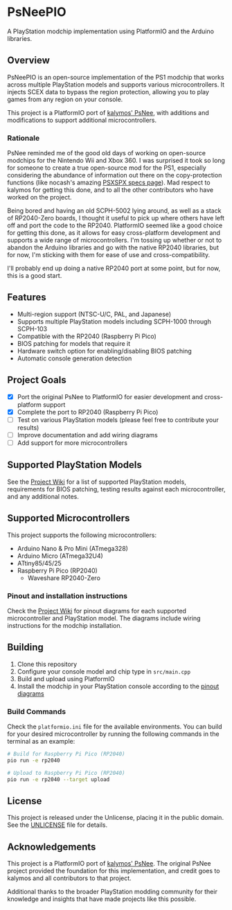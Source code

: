 # PsNeePIO

A PlayStation modchip implementation using PlatformIO and the Arduino libraries.

## Overview

PsNeePIO is an open-source implementation of the PS1 modchip that works across multiple PlayStation models and supports various microcontrollers. It injects SCEX data to bypass the region protection, allowing you to play games from any region on your console.

This project is a PlatformIO port of [kalymos' PsNee](https://github.com/kalymos/PsNee), with additions and modifications to support additional microcontrollers.

### Rationale

PsNee reminded me of the good old days of working on open-source modchips for the Nintendo Wii and Xbox 360. I was surprised it took so long for someone to create a true open-source mod for the PS1, especially considering the abundance of information out there on the copy-protection functions (like nocash's amazing [PSXSPX specs page](https://problemkaputt.de/psx-spx.htm#cdromprotectionmodchips)). Mad respect to kalymos for getting this done, and to all the other contributors who have worked on the project.

Being bored and having an old SCPH-5002 lying around, as well as a stack of RP2040-Zero boards, I thought it useful to pick up where others have left off and port the code to the RP2040. PlatformIO seemed like a good choice for getting this done, as it allows for easy cross-platform development and supports a wide range of microcontrollers. I'm tossing up whether or not to abandon the Arduino libraries and go with the native RP2040 libraries, but for now, I'm sticking with them for ease of use and cross-compatibility. 

I'll probably end up doing a native RP2040 port at some point, but for now, this is a good start.

## Features

- Multi-region support (NTSC-U/C, PAL, and Japanese)
- Supports multiple PlayStation models including SCPH-1000 through SCPH-103
- Compatible with the RP2040 (Raspberry Pi Pico)
- BIOS patching for models that require it
- Hardware switch option for enabling/disabling BIOS patching
- Automatic console generation detection

## Project Goals

- [x] Port the original PsNee to PlatformIO for easier development and cross-platform support
- [x] Complete the port to RP2040 (Raspberry Pi Pico)
- [ ] Test on various PlayStation models (please feel free to contribute your results)
- [ ] Improve documentation and add wiring diagrams
- [ ] Add support for more microcontrollers

## Supported PlayStation Models

See the [Project Wiki](https://github.com/nmanzi/PsNeePIO/wiki) for a list of supported PlayStation models, requirements for BIOS patching, testing results against each microcontroller, and any additional notes.

## Supported Microcontrollers
This project supports the following microcontrollers:
- Arduino Nano & Pro Mini (ATmega328)
- Arduino Micro (ATmega32U4)
- ATtiny85/45/25
- Raspberry Pi Pico (RP2040)
  - Waveshare RP2040-Zero

### Pinout and installation instructions

Check the [Project Wiki](https://github.com/nmanzi/PsNeePIO/wiki) for pinout diagrams for each supported microcontroller and PlayStation model. The diagrams include wiring instructions for the modchip installation.

## Building

1. Clone this repository
2. Configure your console model and chip type in `src/main.cpp`
3. Build and upload using PlatformIO
4. Install the modchip in your PlayStation console according to the [pinout diagrams](https://github.com/nmanzi/PsNeePIO/wiki)

### Build Commands

Check the `platformio.ini` file for the available environments. You can build for your desired microcontroller by running the following commands in the terminal as an example:

```bash
# Build for Raspberry Pi Pico (RP2040)
pio run -e rp2040

# Upload to Raspberry Pi Pico (RP2040)
pio run -e rp2040 --target upload
```

## License

This project is released under the Unlicense, placing it in the public domain. See the [UNLICENSE](UNLICENSE) file for details.

## Acknowledgements

This project is a PlatformIO port of [kalymos' PsNee](https://github.com/kalymos/PsNee). The original PsNee project provided the foundation for this implementation, and credit goes to kalymos and all contributors to that project.

Additional thanks to the broader PlayStation modding community for their knowledge and insights that have made projects like this possible.